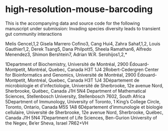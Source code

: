 # high-resolution-mouse-barcoding       
This is the accompanying data and source code for the following manuscript under submission: 
Invading species diversity leads to transient gut community interactions

Melis Gencel,1,2 Gisela Marrero Cofino3, Cang Hui4, Zahra Sahaf,1,2, Louis Gauthier1,2, Derek Tsang5, Dana Philpott5, Sheela Ramathan6, Alfredo Menendez3, Shimon Bershtein7, Adrian W.R. Serohijos1,2,*

1Department of Biochemistry, Université de Montréal, 2900 Édouard-Montpetit, Montréal, Quebec, Canada H3T 1J4
2Robert-Cedergren Center for Bioinformatics and Genomics, Université de Montréal, 2900 Édouard-Montpetit, Montréal, Quebec, Canada H3T 1J4
3Département de microbiologie et d'infectiologie, Université de Sherbrooke, 12e avenue Nord, Sherbrooke, Québec, Canada J1H 5N4
Department of Mathematical Sciences, Stellenbosch University, Stellenbosch 7602, South Africa
5Department of Immunology, University of Toronto, 1 King’s College Circle, Toronto, Ontario, Canada M5S 1A8
6Département d’immunologie et biologie cellulaire, Université de Sherbrooke, 12e avenue Nord, Sherbrooke, Québec, Canada J1H 5N4
7Department of Life Sciences, Ben-Gurion University of the Negev, Be’er Sheva, Israel 7R62+VH
